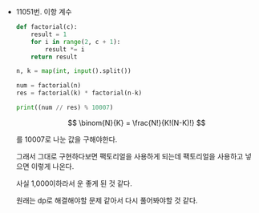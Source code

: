 - 11051번. 이항 계수
    
    ```python
    def factorial(c):
        result = 1
        for i in range(2, c + 1):
            result *= i
        return result
    
    n, k = map(int, input().split())
    
    num = factorial(n)
    res = factorial(k) * factorial(n-k)
    
    print((num // res) % 10007)
    ```
    
    $$
    \binom{N}{K} = \frac{N!}{K!(N-K)!}
    $$
    
    를 10007로 나눈 값을 구해야한다.
    
    그래서 그대로 구현하다보면 팩토리얼을 사용하게 되는데 팩토리얼을 사용하고 넣으면 이렇게 나온다.
    
    사실 1,000이하라서 운 좋게 된 것 같다.
    
    원래는 dp로 해결해야할 문제 같아서 다시 풀어봐야할 것 같다.